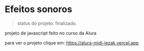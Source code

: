 # Efeitos sonoros

> status do projeto: finalizado.

projeto de javascript feito no curso da Alura

para ver o projeto clique em:
https://alura-midi-iezak.vercel.app

